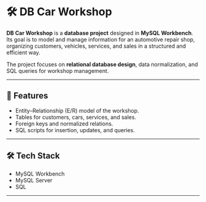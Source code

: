 # 🛠️ DB Car Workshop

**DB Car Workshop** is a **database project** designed in **MySQL Workbench**.  
Its goal is to model and manage information for an automotive repair shop, organizing customers, vehicles, services, and sales in a structured and efficient way.  

The project focuses on **relational database design**, data normalization, and SQL queries for workshop management.

---

## 📌 Features
- Entity–Relationship (E/R) model of the workshop.  
- Tables for customers, cars, services, and sales.  
- Foreign keys and normalized relations.  
- SQL scripts for insertion, updates, and queries.  

---

## 🛠️ Tech Stack
- MySQL Workbench  
- MySQL Server  
- SQL  

---
